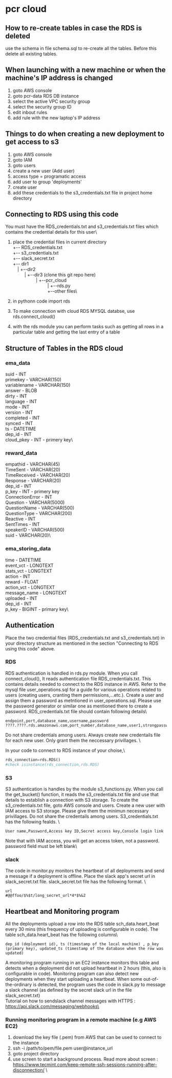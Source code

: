 # pcr cloud

## How to re-create tables in case the RDS is deleted
use the schema in file schema.sql to re-create all the tables. 
Before this delete all existing tables. 

## When launching with a new machine or when the machine's IP address is changed
1. goto AWS console
2. goto pcr-data RDS DB instance
3. select the active VPC security group
4. select the security group ID
5. edit inbout rules
6. add rule with the new laptop's IP address

## Things to do when creating a new deployment to get access to s3
1. goto AWS console
2. goto IAM
3. goto users
4. create a new user (Add user)
5. access type = programatic access
6. add user to group 'deployments'
7. create user
8. add these credentials to the s3_credentials.txt file in project home directory


## Connecting to RDS using this code
You must have the RDS_credentials.txt and s3_credentials.txt files which contains the credential details for this user\
1. place the credential files in current directory\
+-- RDS_credentials.txt\
+-- s3_credentials.txt\
+-- slack_secret.txt\
+-- dir1\
&emsp;|   +--dir2\
&emsp; &emsp; |   +--dir3 (clone this git repo here)\
&emsp; &emsp; &emsp; &emsp; |  +--pcr_cloud\
&emsp; &emsp; &emsp; &emsp; &emsp; &emsp; |  +--rds.py\
&emsp; &emsp; &emsp; &emsp; &emsp; &emsp; +--other files\
              
2. in pythonn code import rds
3. To make connection with cloud RDS MYSQL databse, use 
rds.connect_cloud()
4. with the rds module you can perform tasks such as getting all rows in a particular table and getting the last entry of a table


## Structure of Tables in the RDS cloud
### ema_data
suid - INT\
primekey - VARCHAR(150)\
variablename - VARCHAR(150)\
answer - BLOB\
dirty - INT\
language - INT\
mode - INT\
version - INT\
completed - INT\
synced - INT\
ts - DATETIME\
dep_id - INT\
cloud_pkey - INT - primery key\

### reward_data
empathid - VARCHAR(45)\
TimeSent - VARCHAR(20)\
TimeReceived - VARCHAR(20)\
Response - VARCHAR(20)\
dep_id - INT\
p_key - INT - primery key\
ConnectionError - INT\
Question - VARCHAR(5000)\
QuestionName - VARCHAR(500)\
QuestionType - VARCHAR(200)\
Reactive - INT\
SentTimes - INT\
speakerID - VARCHAR(500)\
suid - VARCHAR(20)\

### ema_storing_data
time - DATETIME\
event_vct - LONGTEXT\
stats_vct - LONGTEXT\
action - INT\
reward - FLOAT\
action_vct - LONGTEXT\
message_name - LONGTEXT\
uploaded - INT\
dep_id - INT\
p_key - BIGINT - primary key\


## Authentication
Place the two credential files (RDS_credentials.txt and s3_credentials.txt) in your directory structure as mentioned in the section "Connecting to RDS using this code" above.  
### RDS
RDS authentication is handled in rds.py module. When you call connect_cloud(), It reads authentication file RDS_credentials.txt.
This contains details needed to connect to the RDS instance in AWS. Refer to the mysql file user_operations.sql for a guide for various operations related to users (creating users, cranting them permissions,...etc.). Create a user and assign them a password as metntioned in user_operations.sql. Please use the password generator or similar one as mentioned there to create a password. RDS_credentials.txt file should contain following details\
```
endpoint,port,database_name,username,password
????.????.rds.amazonaws.com,port_number,database_name,user1,strongpassword1234
```

Do not share credentials among users. Always create new credentails file for each new user. Only grant them the neccessary privillages. \

In your code to connect to RDS instance of your choise,\
```python
rds_connection=rds.RDS() 
#check isinstance(rds_connection,rds.RDS)
```

### S3
S3 authentication is handles by the module s3_functions.py. When you call the get_bucket() function, it reads the s3_credentials.txt file and use that details to 
establish a connection with S3 storage. To create the s3_credentials.txt file, goto AWS console and users. Create a new user with IAM access to S3 storage. 
Please give them the minimun necessary privillages. Do not share the credentails among users. S3_credentials.txt has the following fealds. \
```
User name,Password,Access key ID,Secret access key,Console login link
```
Note that with IAM access, you will get an access token, not a password. password field must be left blank\

### slack
The code in monitor.py monitors the heartbeat of all deployments and send a message if a deployment is offline. Place the slack app's secret url 
in slack_secret.txt file. slack_secret.txt file has the following format. \
```
url
#@@ffoo/$%$t/long_secret_url*4*$%&2
```

## Heartbeat and Monitoring program
All the deployments upload a row into the RDS table sch_data.heart_beat every 30 mins (this frequency of uploading is configurable in code).
The table sch_data.heart_beat has the following columns\
```
dep_id (deployment id), ts (timestamp of the local machine) , p_key (primary key), updated_ts (timestamp of the database when the row was updated)

```
A monitoring program running in an EC2 instance monitors this table and detects when a deployment did not upload heartbeat in 2 hours (this, also is configurable in code). Monitoring program can also detect new deployments when they start uploading a heartbeat. When some out-of-the-ordinary is detected, the program uses the code in slack.py to message a slack channel (as defined by the secret slack url in the file slack_secret.txt)\
Tutorial on how to sendslack channel messages with HTTPS : \
https://api.slack.com/messaging/webhooks\

### Running monitoring program in a remote machine (e.g AWS EC2)
1. download the key file (.pem) from AWS that can be used to connect to the instance
2. ssh -i /path/to/pem/file.pem user@instance_url
3. goto project directory
4. use screen to start a background process. Read more about screen :\
https://www.tecmint.com/keep-remote-ssh-sessions-running-after-disconnection/ \










